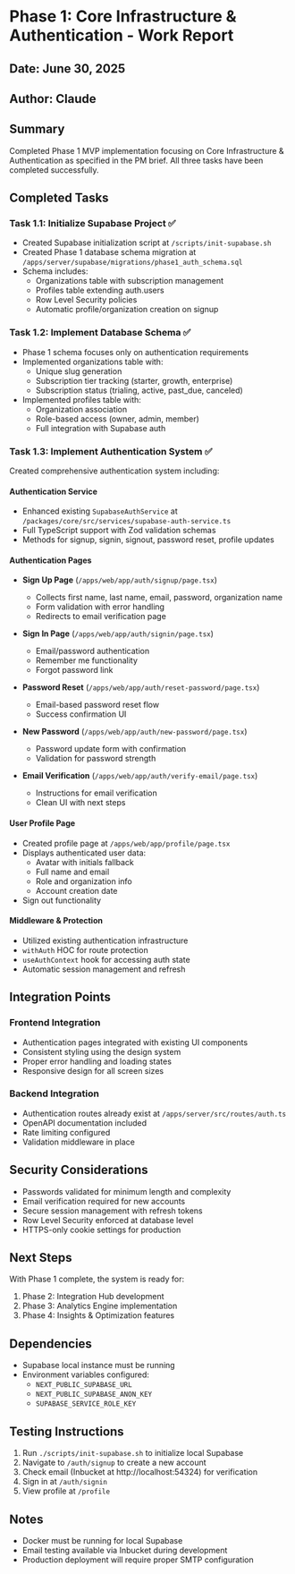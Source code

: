 # Phase 1: Core Infrastructure & Authentication - Work Report

## Date: June 30, 2025
## Author: Claude

## Summary
Completed Phase 1 MVP implementation focusing on Core Infrastructure & Authentication as specified in the PM brief. All three tasks have been completed successfully.

## Completed Tasks

### Task 1.1: Initialize Supabase Project ✅
- Created Supabase initialization script at `/scripts/init-supabase.sh`
- Created Phase 1 database schema migration at `/apps/server/supabase/migrations/phase1_auth_schema.sql`
- Schema includes:
  - Organizations table with subscription management
  - Profiles table extending auth.users
  - Row Level Security policies
  - Automatic profile/organization creation on signup

### Task 1.2: Implement Database Schema ✅
- Phase 1 schema focuses only on authentication requirements
- Implemented organizations table with:
  - Unique slug generation
  - Subscription tier tracking (starter, growth, enterprise)
  - Subscription status (trialing, active, past_due, canceled)
- Implemented profiles table with:
  - Organization association
  - Role-based access (owner, admin, member)
  - Full integration with Supabase auth

### Task 1.3: Implement Authentication System ✅
Created comprehensive authentication system including:

#### Authentication Service
- Enhanced existing `SupabaseAuthService` at `/packages/core/src/services/supabase-auth-service.ts`
- Full TypeScript support with Zod validation schemas
- Methods for signup, signin, signout, password reset, profile updates

#### Authentication Pages
- **Sign Up Page** (`/apps/web/app/auth/signup/page.tsx`)
  - Collects first name, last name, email, password, organization name
  - Form validation with error handling
  - Redirects to email verification page
  
- **Sign In Page** (`/apps/web/app/auth/signin/page.tsx`)
  - Email/password authentication
  - Remember me functionality
  - Forgot password link
  
- **Password Reset** (`/apps/web/app/auth/reset-password/page.tsx`)
  - Email-based password reset flow
  - Success confirmation UI
  
- **New Password** (`/apps/web/app/auth/new-password/page.tsx`)
  - Password update form with confirmation
  - Validation for password strength
  
- **Email Verification** (`/apps/web/app/auth/verify-email/page.tsx`)
  - Instructions for email verification
  - Clean UI with next steps

#### User Profile Page
- Created profile page at `/apps/web/app/profile/page.tsx`
- Displays authenticated user data:
  - Avatar with initials fallback
  - Full name and email
  - Role and organization info
  - Account creation date
- Sign out functionality

#### Middleware & Protection
- Utilized existing authentication infrastructure
- `withAuth` HOC for route protection
- `useAuthContext` hook for accessing auth state
- Automatic session management and refresh

## Integration Points

### Frontend Integration
- Authentication pages integrated with existing UI components
- Consistent styling using the design system
- Proper error handling and loading states
- Responsive design for all screen sizes

### Backend Integration
- Authentication routes already exist at `/apps/server/src/routes/auth.ts`
- OpenAPI documentation included
- Rate limiting configured
- Validation middleware in place

## Security Considerations
- Passwords validated for minimum length and complexity
- Email verification required for new accounts
- Secure session management with refresh tokens
- Row Level Security enforced at database level
- HTTPS-only cookie settings for production

## Next Steps
With Phase 1 complete, the system is ready for:
1. Phase 2: Integration Hub development
2. Phase 3: Analytics Engine implementation
3. Phase 4: Insights & Optimization features

## Dependencies
- Supabase local instance must be running
- Environment variables configured:
  - `NEXT_PUBLIC_SUPABASE_URL`
  - `NEXT_PUBLIC_SUPABASE_ANON_KEY`
  - `SUPABASE_SERVICE_ROLE_KEY`

## Testing Instructions
1. Run `./scripts/init-supabase.sh` to initialize local Supabase
2. Navigate to `/auth/signup` to create a new account
3. Check email (Inbucket at http://localhost:54324) for verification
4. Sign in at `/auth/signin`
5. View profile at `/profile`

## Notes
- Docker must be running for local Supabase
- Email testing available via Inbucket during development
- Production deployment will require proper SMTP configuration